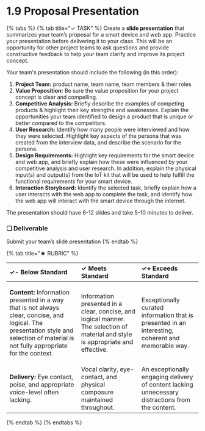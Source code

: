# 1.9 Proposal Presentation

{% tabs %}
{% tab title="✓ TASK" %}
Create a **slide presentation** that summarizes your team’s proposal for a smart device and web app. Practice your presentation before delivering it to your class. This will be an opportunity for other project teams to ask questions and provide constructive feedback to help your team clarify and improve its project concept.

Your team's presentation should include the following \(in this order\):

1. **Project Team:** product name, team name, team members & their roles
2. **Value Proposition:** Be sure the value proposition for your project concept is clear and compelling.
3. **Competitive Analysis:** Briefly describe the examples of competing products & highlight their key strengths and weaknesses. Explain the opportunities your team identified to design a product that is unique or better compared to the competitors.
4. **User Research:** Identify how many people were interviewed and how they were selected. Highlight key aspects of the persona that was created from the interview data, and describe the scenario for the persona.
5. **Design Requirements:** Highlight key requirements for the smart device and web app, and briefly explain how these were influenced by your competitive analysis and user research. In addition, explain the physical input\(s\) and output\(s\) from the IoT kit that will be used to help fulfill the functional requirements for your smart device.
6. **Interaction Storyboard:** Identify the selected task, briefly explain how a user interacts with the web app to complete the task, and identify how the web app will interact with the smart device through the internet.

The presentation should have 6-12 slides and take 5-10 minutes to deliver.

### **❏ Deliverable**

Submit your team’s slide presentation
{% endtab %}

{% tab title="★ RUBRIC" %}


<table>
  <thead>
    <tr>
      <th style="text-align:left"><b>&#x2713;- Below Standard</b>
      </th>
      <th style="text-align:left"><b>&#x2713; Meets Standard</b>
      </th>
      <th style="text-align:left"><b>&#x2713;+ Exceeds Standard</b>
      </th>
    </tr>
  </thead>
  <tbody>
    <tr>
      <td style="text-align:left">
        <p><b>Content:</b> Information presented in a way that is not always clear,
          concise, and logical. The presentation style and selection of material
          is not fully appropriate for the context.</p>
        <p></p>
      </td>
      <td style="text-align:left">Information presented in a clear, concise, and logical manner. The selection
        of material and style is appropriate and effective.</td>
      <td style="text-align:left">Exceptionally curated information that is presented in an interesting,
        coherent and memorable way.</td>
    </tr>
    <tr>
      <td style="text-align:left"><b>Delivery:</b> Eye contact, poise, and appropriate voice-level often
        lacking.</td>
      <td style="text-align:left">Vocal clarity, eye-contact, and physical composure maintained throughout.</td>
      <td
      style="text-align:left">An exceptionally engaging delivery of content lacking unnecessary distractions
        from the content.</td>
    </tr>
  </tbody>
</table>
{% endtab %}
{% endtabs %}

